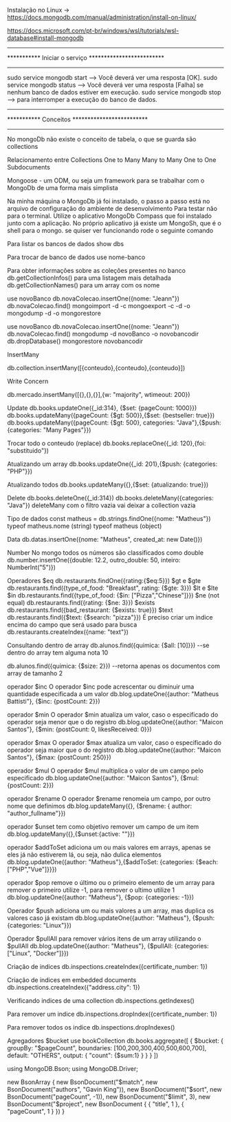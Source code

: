 Instalação no Linux -> <https://docs.mongodb.com/manual/administration/install-on-linux/>

<https://docs.microsoft.com/pt-br/windows/wsl/tutorials/wsl-database#install-mongodb>

**********************************************************
***********  Iniciar o serviço   *************************
**********************************************************

sudo service mongodb start --> Você deverá ver uma resposta [OK].
sudo service mongodb status  --> Você deverá ver uma resposta [Falha] se nenhum banco de dados estiver em execução.
sudo service mongodb stop --> para interromper a execução do banco de dados.

**********************************************************
***********     Conceitos        *************************
**********************************************************

No mongoDb não existe o conceito de tabela, o que se guarda são collections

Relacionamento entre Collections
 One to Many
 Many to Many
 One to One
 Subdocuments

Mongoose - um ODM, ou seja um framework para se trabalhar com o MongoDb de uma forma mais simplista

Na minha máquina o MongoDb já foi instalado, o passo a passo está no arquivo de configuração do ambiente de desenvolvimento
Para testar não para o terminal. Utilize o aplicativo MongoDb Compass que foi instalado junto com a aplicação.
No próprio aplicativo já existe um MongoSh, que é o shell para o mongo. se quiser ver funcionando rode o seguinte comando

Para listar os bancos de dados
show dbs

Para trocar de banco de dados
use nome-banco

Para obter informações sobre as coleções presentes no banco
db.getCollectionInfos() para uma listagem mais detalhada
db.getCollectionNames() para um array com os nome

use novoBanco
db.novaColecao.insertOne({nome: "Jeann"})
db.novaColecao.find()
mongoimport <arquivo> -d <database> -c <collection>
mongoexport -c <collection> -d <database> -o <output>
mongodump -d <banco> -o <diretorio>
mongorestore <diretorio>

use novoBanco
db.novaColecao.insertOne({nome: "Jeann"})
db.novaColecao.find()
mongodump -d novoBanco -o novobancodir
db.dropDatabase()
mongorestore novobancodir

InsertMany

db.collection.insertMany([{conteudo},{conteudo},{conteudo}])

Write Concern

db.mercado.insertMany([{},{},{}],{w: "majority", wtimeout: 200})

Update
db.books.updateOne({_id:314}, {$set: {pageCount: 1000}})
db.books.updateMany({pageCount: {$gt: 500}},{$set: {bestseller: true}})
db.books.updateMany({pageCount: {$gt: 500}, categories: "Java"},{$push: {categories: "Many Pages"}})

Trocar todo o conteudo (replace)
db.books.replaceOne({_id: 120},{foi: "substituido"})

Atualizando um array
db.books.updateOne({_id: 201},{$push: {categories: "PHP"}})

Atualizando todos
db.books.updateMany({},{$set: {atualizando: true}})

Delete
db.books.deleteOne({_id:314})
db.books.deleteMany({categories: "Java"})
deleteMany com o filtro vazia vai deixar a collection vazia

Tipo de dados
const matheus = db.strings.findOne({nome: "Matheus"})
typeof matheus.nome (string)
typeof matheus (object)

Data
db.datas.insertOne({nome: "Matheus", created_at: new Date()})

Number
No mongo todos os números são classificados como double
db.number.insertOne({double: 12.2, outro_double: 50, inteiro: NumberInt("5")})

Operadores
$eq
db.restaurants.findOne({rating:{$eq:5}})
$gt e $gte
db.restaurants.find({type_of_food: "Breakfast", rating: {$gte: 3}})
$lt e $lte
$in
db.restaurants.find({type_of_food: {$in: ["Pizza","Chinese"]}})
$ne (not equal)
db.restaurants.find({rating: {$ne: 3}})
$exists
db.restaurants.find({bad_restaurant: {$exists: true}})
$text
db.restaurants.find({$text: {$search: "pizza"}})
É preciso criar um indice encima do campo que será usado para busca
db.restaurants.createIndex({name: "text"})

Consultando dentro de array
db.alunos.find({quimica: {$all: [10]}})   --se dentro do array tem alguma nota 10

db.alunos.find({quimica: {$size: 2}})     --retorna apenas os documentos com array de tamanho 2

operador $inc
O operador $inc pode acrescentar ou diminuir uma quantidade especificada a um valor
db.blog.updateOne({author: "Matheus Battisti"}, {$inc: {postCount: 2}})

operador $min
O operador $min atualiza um valor, caso o especificado do operador seja menor que o do registro
db.blog.updateOne({author: "Maicon Santos"}, {$min: {postCount: 0, likesReceived: 0}})

operador $max
O operador $max atualiza um valor, caso o especificado do operador seja maior que o do registro
db.blog.updateOne({author: "Maicon Santos"}, {$max: {postCount: 250}})

operador $mul
O operador $mul multiplica o valor de um campo pelo especificado
db.blog.updateOne({author: "Maicon Santos"}, {$mul: {postCount: 2}})

operador $rename
O operador $rename renomeia um campo, por outro nome que definimos
db.blog.updateMany({}, {$rename: { author: "author_fullname"}})

operador $unset
tem como objetivo remover um campo de um item
db.blog.updateMany({},{$unset:{active: ""}})

operador $addToSet
adiciona um ou mais valores em arrays, apenas se eles já não estiverem lá, ou seja, não dulica elementos
db.blog.updateOne({author: "Matheus"},{$addToSet: {categories: {$each: ["PHP","Vue"]}}})

operador $pop
remove o último ou o primeiro elemento de um array
para remover o primeiro utilize -1, para remover o ultimo utilize 1
db.blog.updateOne({author: "Matheus"}, {$pop: {categories: -1}})

Operador $push
adiciona um ou mais valores a um array, mas duplica os valores caso já existam
db.blog.updateOne({author: "Matheus"}, {$push: {categories: "Linux"}})

Operador $pullAll
para remover vários itens de um array utilizando o $pullAll
db.blog.updateOne({author: "Matheus"}, {$pullAll: {categories: ["Linux", "Docker"]}})

Criação de indices
db.inspections.createIndex({certificate_number: 1})

Criação de indices em embedded documents
db.inspections.createIndex({"address.city": 1})

Verificando indices de uma collection
db.inspections.getIndexes()

Para remover um indice
db.inspections.dropIndex({certificate_number: 1})

Para remover todos os indice
db.inspections.dropIndexes()

Agregadores
$bucket
use bookCollection
db.books.aggregate([
{
 $bucket: {
  groupBy: "$pageCount",
  boundaries: [100,200,300,400,500,600,700],
  default: "OTHERS",
  output: {
   "count": {$sum:1}
  }
 }
}
])

using MongoDB.Bson;
using MongoDB.Driver;

new BsonArray
{
    new BsonDocument("$match",
    new BsonDocument("authors", "Gavin King")),
    new BsonDocument("$sort",
    new BsonDocument("pageCount", -1)),
    new BsonDocument("$limit", 3),
    new BsonDocument("$project",
    new BsonDocument
        {
            { "title", 1 },
            { "pageCount", 1 }
        })
}
